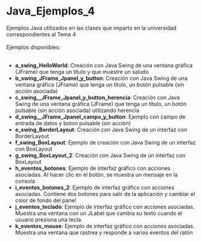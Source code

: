 # Java_Ejemplos_4
Ejemplos Java utilizados en las clases que imparto en la universidad correspondientes al Tema 4<br>
<br>
Ejemplos disponibles:<br>
<br>

- **a_swing_HelloWorld**: Creación con Java Swing de una ventana gráfica (JFrame) que tenga un título y que muestre un saludo
- **b_swing_JFrame_Jpanel_y_button**: Creación con Java Swing de una ventana gráfica (JFrame) que tenga un título, un botón pulsable (sin acción asociada)
- **c_swing__JFrame_Jpanel_y_button_herencia**: Creación con Java Swing de una ventana gráfica (JFrame) que tenga un título, un botón pulsable (sin acción asociada) utilizando herencia
- **d_swing__JFrame_Jpanel_campo_y_button**: Ejemplo con campo de entrada de datos y boton pulsable (sin acción)
- **e_swing_BorderLayout**: Creación con Java Swing de un interfaz con BorderLayout
- **f_swing_BoxLayout**: Ejemplo de creación con Java Swing de un interfaz con BoxLayout
- **g_swing_BoxLayout_2**: Creación con Java Swing de un interfaz con BoxLayout
- **h_eventos_botones**: Ejemplo de interfaz gráfico con acciones asociadas. Al hacer clic en el botón, se muestra un mensaje en la consola
- **i_eventos_botones_2**: Ejemplo de interfaz gráfico con acciones asociadas. Contiene dos botones para salir de la aplicación y cambiar el color de fondo del panel
- **j_eventos_teclado**: Ejemplo de interfaz gráfico con acciones asociadas. Muestra una ventana con un JLabel que cambia su texto cuando el usuario presiona una tecla.
- **k_eventos_mouse**: Ejemplo de interfaz gráfico con acciones asociadas. Muestra una ventana que rastrea y responde a varios eventos del ratón
